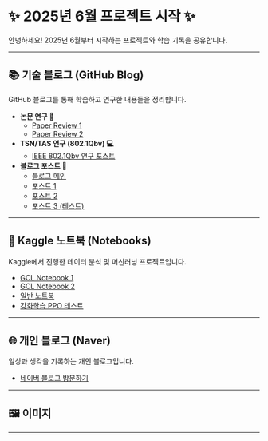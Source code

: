 # ✨ 2025년 6월 프로젝트 시작 ✨

안녕하세요\! 2025년 6월부터 시작하는 프로젝트와 학습 기록을 공유합니다.

-----

## 📚 기술 블로그 (GitHub Blog)

GitHub 블로그를 통해 학습하고 연구한 내용들을 정리합니다.

  * **논문 연구 📝**
      * [Paper Review 1](https://hwkim3330.github.io/blog/paper)
      * [Paper Review 2](https://hwkim3330.github.io/blog/paper2)
  * **TSN/TAS 연구 (802.1Qbv) 💻**
      * [IEEE 802.1Qbv 연구 포스트](https://hwkim3330.github.io/blog/qbv/0)
  * **블로그 포스트 📖**
      * [블로그 메인](https://hwkim3330.github.io/blog/)
      * [포스트 1](https://hwkim3330.github.io/blog/1)
      * [포스트 2](https://hwkim3330.github.io/blog/2)
      * [포스트 3 (테스트)](https://hwkim3330.github.io/blog/3)

-----

## 🧠 Kaggle 노트북 (Notebooks)

Kaggle에서 진행한 데이터 분석 및 머신러닝 프로젝트입니다.

  * [GCL Notebook 1](https://www.kaggle.com/code/hwkims/gcl-notebookd7b340a738)
  * [GCL Notebook 2](https://www.kaggle.com/code/hwkims/gcl-notebook790ead1f5f)
  * [일반 노트북](https://www.kaggle.com/code/hwkims/notebookc1b8ab99e0)
  * [강화학습 PPO 테스트](https://www.kaggle.com/code/hwkims/gclpponotebookd88ef72d96)

-----

## 🌐 개인 블로그 (Naver)

일상과 생각을 기록하는 개인 블로그입니다.

  * [네이버 블로그 방문하기](https://blog.naver.com/hwkims)

-----

## 🖼️ 이미지

-----
